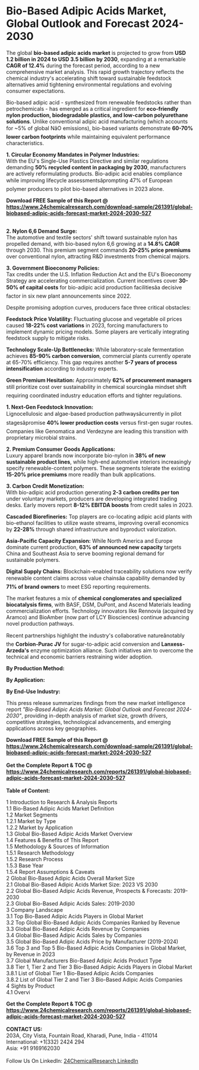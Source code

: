 <h1>Bio-Based Adipic Acids Market, Global Outlook and Forecast 2024-2030</h1><p>The global <strong>bio-based adipic acids market</strong> is projected to grow from <strong>USD 1.2 billion in 2024 to USD 3.5 billion by 2030</strong>, expanding at a remarkable <strong>CAGR of 12.4%</strong> during the forecast period, according to a new comprehensive market analysis. This rapid growth trajectory reflects the chemical industry's accelerating shift toward sustainable feedstock alternatives amid tightening environmental regulations and evolving consumer expectations.</p><p>Bio-based adipic acid - synthesized from renewable feedstocks rather than petrochemicals - has emerged as a critical ingredient for <strong>eco-friendly nylon production, biodegradable plastics, and low-carbon polyurethane solutions</strong>. Unlike conventional adipic acid manufacturing (which accounts for ~5% of global NâO emissions), bio-based variants demonstrate <strong>60-70% lower carbon footprints</strong> while maintaining equivalent performance characteristics.</p><p><strong>1. Circular Economy Mandates in Polymer Industries:</strong><br>
With the EU's Single-Use Plastics Directive and similar regulations demanding <strong>50% recycled content in packaging by 2030</strong>, manufacturers are actively reformulating products. Bio-adipic acid enables compliance while improving lifecycle assessmentsâprompting 47% of European polymer producers to pilot bio-based alternatives in 2023 alone.</p><div><b>Download FREE Sample of this Report @ 
            <a href="https://www.24chemicalresearch.com/download-sample/261391/global-biobased-adipic-acids-forecast-market-2024-2030-527">
            https://www.24chemicalresearch.com/download-sample/261391/global-biobased-adipic-acids-forecast-market-2024-2030-527</a></b></div><br><p><strong>2. Nylon 6,6 Demand Surge:</strong><br>
The automotive and textile sectors' shift toward sustainable nylon has propelled demand, with bio-based nylon 6,6 growing at a <strong>14.8% CAGR</strong> through 2030. This premium segment commands <strong>20-25% price premiums</strong> over conventional nylon, attracting R&amp;D investments from chemical majors.</p><p><strong>3. Government Bioeconomy Policies:</strong><br>
Tax credits under the U.S. Inflation Reduction Act and the EU's Bioeconomy Strategy are accelerating commercialization. Current incentives cover <strong>30-50% of capital costs</strong> for bio-adipic acid production facilitiesâa decisive factor in six new plant announcements since 2022.</p><p>Despite promising adoption curves, producers face three critical obstacles:</p><p><strong>Feedstock Price Volatility:</strong> Fluctuating glucose and vegetable oil prices caused <strong>18-22% cost variations</strong> in 2023, forcing manufacturers to implement dynamic pricing models. Some players are vertically integrating feedstock supply to mitigate risks.</p><p><strong>Technology Scale-Up Bottlenecks:</strong> While laboratory-scale fermentation achieves <strong>85-90% carbon conversion</strong>, commercial plants currently operate at 65-70% efficiency. This gap requires another <strong>5-7 years of process intensification</strong> according to industry experts.</p><p><strong>Green Premium Hesitation:</strong> Approximately <strong>62% of procurement managers</strong> still prioritize cost over sustainability in chemical sourcingâa mindset shift requiring coordinated industry education efforts and tighter regulations.</p><p><strong>1. Next-Gen Feedstock Innovation:</strong><br>
Lignocellulosic and algae-based production pathwaysâcurrently in pilot stagesâpromise <strong>40% lower production costs</strong> versus first-gen sugar routes. Companies like Genomatica and Verdezyne are leading this transition with proprietary microbial strains.</p><p><strong>2. Premium Consumer Goods Applications:</strong><br>
Luxury apparel brands now incorporate bio-nylon in <strong>38% of new sustainable product lines</strong>, while high-end automotive interiors increasingly specify renewable-content polymers. These segments tolerate the existing <strong>15-20% price premiums</strong> more readily than bulk applications.</p><p><strong>3. Carbon Credit Monetization:</strong><br>
With bio-adipic acid production generating <strong>2-3 carbon credits per ton</strong> under voluntary markets, producers are developing integrated trading desks. Early movers report <strong>8-12% EBITDA boosts</strong> from credit sales in 2023.</p><p><strong>Cascaded Biorefineries:</strong> Top players are co-locating adipic acid plants with bio-ethanol facilities to utilize waste streams, improving overall economics by <strong>22-28%</strong> through shared infrastructure and byproduct valorization.</p><p><strong>Asia-Pacific Capacity Expansion:</strong> While North America and Europe dominate current production, <strong>63% of announced new capacity</strong> targets China and Southeast Asia to serve booming regional demand for sustainable polymers.</p><p><strong>Digital Supply Chains:</strong> Blockchain-enabled traceability solutions now verify renewable content claims across value chainsâa capability demanded by <strong>71% of brand owners</strong> to meet ESG reporting requirements.</p><p>The market features a mix of <strong>chemical conglomerates and specialized biocatalysis firms</strong>, with BASF, DSM, DuPont, and Ascend Materials leading commercialization efforts. Technology innovators like Rennovia (acquired by Aramco) and BioAmber (now part of LCY Biosciences) continue advancing novel production pathways.</p><p>Recent partnerships highlight the industry's collaborative natureânotably the <strong>Corbion-Purac JV</strong> for sugar-to-adipic acid conversion and <strong>Lanxess-Arzeda's</strong> enzyme optimization alliance. Such initiatives aim to overcome the technical and economic barriers restraining wider adoption.</p><p><strong>By Production Method:</strong></p><p><strong>By Application:</strong></p><p><strong>By End-Use Industry:</strong></p><p>This press release summarizes findings from the new market intelligence report <em>"Bio-Based Adipic Acids Market: Global Outlook and Forecast 2024-2030"</em>, providing in-depth analysis of market size, growth drivers, competitive strategies, technological advancements, and emerging applications across key geographies.</p><div><b>Download FREE Sample of this Report @ 
            <a href="https://www.24chemicalresearch.com/download-sample/261391/global-biobased-adipic-acids-forecast-market-2024-2030-527">
            https://www.24chemicalresearch.com/download-sample/261391/global-biobased-adipic-acids-forecast-market-2024-2030-527</a></b></div><br><div><b>Get the Complete Report & TOC @ 
            <a href="https://www.24chemicalresearch.com/reports/261391/global-biobased-adipic-acids-forecast-market-2024-2030-527">
            https://www.24chemicalresearch.com/reports/261391/global-biobased-adipic-acids-forecast-market-2024-2030-527</a></b></div><br>
            <b>Table of Content:</b><p>1 Introduction to Research & Analysis Reports<br />
    1.1 Bio-Based Adipic Acids Market Definition<br />
    1.2 Market Segments<br />
        1.2.1 Market by Type<br />
        1.2.2 Market by Application<br />
    1.3 Global Bio-Based Adipic Acids Market Overview<br />
    1.4 Features & Benefits of This Report<br />
    1.5 Methodology & Sources of Information<br />
        1.5.1 Research Methodology<br />
        1.5.2 Research Process<br />
        1.5.3 Base Year<br />
        1.5.4 Report Assumptions & Caveats<br />
2 Global Bio-Based Adipic Acids Overall Market Size<br />
    2.1 Global Bio-Based Adipic Acids Market Size: 2023 VS 2030<br />
    2.2 Global Bio-Based Adipic Acids Revenue, Prospects & Forecasts: 2019-2030<br />
    2.3 Global Bio-Based Adipic Acids Sales: 2019-2030<br />
3 Company Landscape<br />
    3.1 Top Bio-Based Adipic Acids Players in Global Market<br />
    3.2 Top Global Bio-Based Adipic Acids Companies Ranked by Revenue<br />
    3.3 Global Bio-Based Adipic Acids Revenue by Companies<br />
    3.4 Global Bio-Based Adipic Acids Sales by Companies<br />
    3.5 Global Bio-Based Adipic Acids Price by Manufacturer (2019-2024)<br />
    3.6 Top 3 and Top 5 Bio-Based Adipic Acids Companies in Global Market, by Revenue in 2023<br />
    3.7 Global Manufacturers Bio-Based Adipic Acids Product Type<br />
    3.8 Tier 1, Tier 2 and Tier 3 Bio-Based Adipic Acids Players in Global Market<br />
        3.8.1 List of Global Tier 1 Bio-Based Adipic Acids Companies<br />
        3.8.2 List of Global Tier 2 and Tier 3 Bio-Based Adipic Acids Companies<br />
4 Sights by Product<br />
    4.1 Overvi</p><div><b>Get the Complete Report & TOC @ 
            <a href="https://www.24chemicalresearch.com/reports/261391/global-biobased-adipic-acids-forecast-market-2024-2030-527">
            https://www.24chemicalresearch.com/reports/261391/global-biobased-adipic-acids-forecast-market-2024-2030-527</a></b></div><br><b>CONTACT US:</b><br>
            203A, City Vista, Fountain Road, Kharadi, Pune, India - 411014<br>
            International: +1(332) 2424 294<br>
            Asia: +91 9169162030 <br><br>
            Follow Us On LinkedIn: <a href="https://www.linkedin.com/company/24chemicalresearch/">24ChemicalResearch LinkedIn</a>